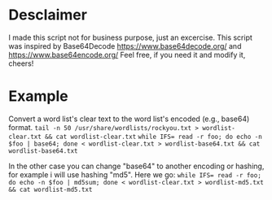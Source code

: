 # Desclaimer
I made this script not for business purpose, just an excercise. This script was inspired by Base64Decode https://www.base64decode.org/ and https://www.base64encode.org/
Feel free, if you need it and modify it, cheers!

# Example
Convert a word list's clear text to the word list's encoded (e.g., base64) format.
`tail -n 50 /usr/share/wordlists/rockyou.txt > wordlist-clear.txt && cat wordlist-clear.txt`
`while IFS= read -r foo; do echo -n $foo | base64; done < wordlist-clear.txt > wordlist-base64.txt && cat wordlist-base64.txt`

In the other case you can change "base64" to another encoding or hashing, for example i will use hashing "md5". Here we go:
`while IFS= read -r foo; do echo -n $foo | md5sum; done < wordlist-clear.txt > wordlist-md5.txt && cat wordlist-md5.txt`
